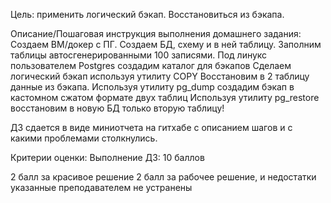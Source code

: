 Цель:
применить логический бэкап. Восстановиться из бэкапа.

Описание/Пошаговая инструкция выполнения домашнего задания:
Создаем ВМ/докер c ПГ.
Создаем БД, схему и в ней таблицу.
Заполним таблицы автосгенерированными 100 записями.
Под линукс пользователем Postgres создадим каталог для бэкапов
Сделаем логический бэкап используя утилиту COPY
Восстановим в 2 таблицу данные из бэкапа.
Используя утилиту pg_dump создадим бэкап в кастомном сжатом формате двух таблиц
Используя утилиту pg_restore восстановим в новую БД только вторую таблицу!

ДЗ сдается в виде миниотчета на гитхабе с описанием шагов и с какими проблемами столкнулись.

Критерии оценки:
Выполнение ДЗ: 10 баллов

2 балл за красивое решение
2 балл за рабочее решение, и недостатки указанные преподавателем не устранены

